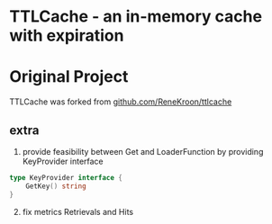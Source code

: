 # TTLCache - an in-memory cache with expiration

# Original Project

TTLCache was forked from [github.com/ReneKroon/ttlcache](https://github.com/ReneKroon/ttlcache)

## extra
1. provide feasibility between Get and LoaderFunction by providing KeyProvider interface
```go
type KeyProvider interface {
	GetKey() string
}
```
2. fix metrics Retrievals and Hits
